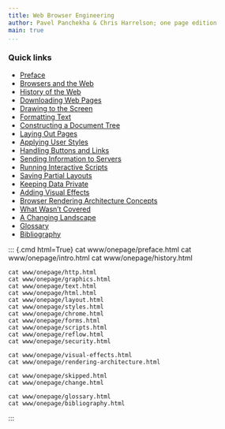 ```yaml
---
title: Web Browser Engineering
author: Pavel Panchekha & Chris Harrelson; one page edition
main: true
...
```


### Quick links

- [Preface](#preface)
- [Browsers and the Web](#intro)
- [History of the Web](#history)
- [Downloading Web Pages](#http)
- [Drawing to the Screen](#graphics)
- [Formatting Text](#text)
- [Constructing a Document Tree](#html)
- [Laying Out Pages](#layout)
- [Applying User Styles](#styles)
- [Handling Buttons and Links](#chrome)
- [Sending Information to Servers](#forms)
- [Running Interactive Scripts](#scripts)
- [Saving Partial Layouts](#reflow)
- [Keeping Data Private](#security)
- [Adding Visual Effects](#visual-effects)
- [Browser Rendering Architecture Concepts](#rendering-architecture)
- [What Wasn’t Covered](#skipped)
- [A Changing Landscape](#change)
- [Glossary](#glossary)
- [Bibliography](#bibliography)

::: {.cmd html=True}
    cat www/onepage/preface.html
    cat www/onepage/intro.html
    cat www/onepage/history.html

    cat www/onepage/http.html
    cat www/onepage/graphics.html
    cat www/onepage/text.html
    cat www/onepage/html.html
    cat www/onepage/layout.html
    cat www/onepage/styles.html
    cat www/onepage/chrome.html
    cat www/onepage/forms.html
    cat www/onepage/scripts.html
    cat www/onepage/reflow.html
    cat www/onepage/security.html

    cat www/onepage/visual-effects.html
    cat www/onepage/rendering-architecture.html

    cat www/onepage/skipped.html
    cat www/onepage/change.html

    cat www/onepage/glossary.html
    cat www/onepage/bibliography.html
:::
